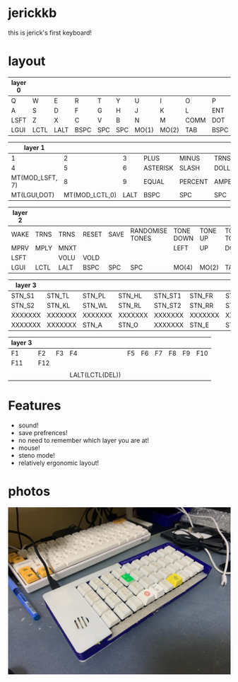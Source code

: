 # jerickkb
this is jerick's first keyboard!

# layout
|layer 0||||||||||
|---|---|---|---|---|---|---|---|---|---|
|Q| W| E| R| T| Y| U| I| O| P| 
|A| S| D| F| G| H| J| K| L| ENT| 
|LSFT| Z| X| C| V| B| N| M| COMM| DOT| 
|LGUI| LCTL| LALT| BSPC| SPC| SPC| MO(1)| MO(2)| TAB| BSPC|

|layer 1||||||||||
|---|---|---|---|---|---|---|---|---|---|
|1| 2| 3| PLUS| MINUS| TRNS| GRAVE| RBRC| LBRC| BSLASH| 
|4| 5| 6| ASTERISK|SLASH | DOLLAR| SCOLON| RPRN| LPRN| ENT| 
|MT(MOD_LSFT, 7)| 8| 9| EQUAL| PERCENT| AMPERSAND| QUOTE| RCBR| LCBR| ESC| 
|MT(LGUI,DOT)| MT(MOD_LCTL,0)| LALT| BSPC| SPC| SPC| MO(1)| MO(2)| TRNS| BSPC|

|layer 2||||||||||
|---|---|---|---|---|---|---|---|---|---|
|WAKE| TRNS|TRNS| RESET| SAVE|RANDOMISE TONES| TONE DOWN| TONE UP|TOGGLE TONE | DF(3)| 
|MPRV| MPLY| MNXT| | | | LEFT| UP| DOWN| RIGHT| 
|LSFT| | VOLU| VOLD| | | | | | | 
|LGUI| LCTL| LALT| BSPC| SPC| SPC| MO(4)| MO(2)| TAB| BSPC|

|layer 3||||||||||
|---|---|---|---|---|---|---|---|---|---|
|STN_S1|  STN_TL|  STN_PL|  STN_HL|  STN_ST1| STN_FR|  STN_PR|  STN_LR|  STN_TR|  STN_DR |
|STN_S2|  STN_KL|  STN_WL|  STN_RL|  STN_ST2| STN_RR|  STN_BR|  STN_GR|  STN_SR|  STN_ZR |
|XXXXXXX| XXXXXXX| XXXXXXX| XXXXXXX| XXXXXXX| XXXXXXX| XXXXXXX| XXXXXXX| XXXXXXX| XXXXXXX|
|XXXXXXX| XXXXXXX| STN_A|   STN_O|   XXXXXXX| STN_E|   STN_U|   XXXXXXX| XXXXXXX| DF(0)|

|layer 3||||||||||
|---|---|---|---|---|---|---|---|---|---|
|F1|F2|F3|F4|F5|F6|F7|F8|F9|F10| 
|F11|F12||||||||| 
||||||||||| 
||||LALT(LCTL(DEL))|||||||
# Features
- sound!
- save prefrences!
- no need to remember which layer you are at!
- mouse!
- steno mode!
- relatively ergonomic layout!
# photos
![](182acef3-1ef7-42c3-bb94-ee652038348f.jpeg)
